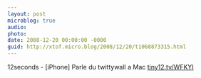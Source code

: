 ```yaml
---
layout: post
microblog: true
audio: 
photo: 
date: 2008-12-20 00:00:00 -0000
guid: http://xtof.micro.blog/2008/12/20/t1068873315.html
---
```

12seconds - [iPhone] Parle du twittywall a Mac [tiny12.tv/WFKYI](http://tiny12.tv/WFKYI)
